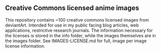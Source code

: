 Creative Commons licensed anime images
-----
This repository contains ~100 creative commons licensed images from deviantArt. Intended for use in my public facing blog articles, web applications, restrictive research journals. The information necessary for the licenses is stored in the info folder, while the images themselves are in the images folder. See IMAGES-LICENSE.md for full, image per image license information.

